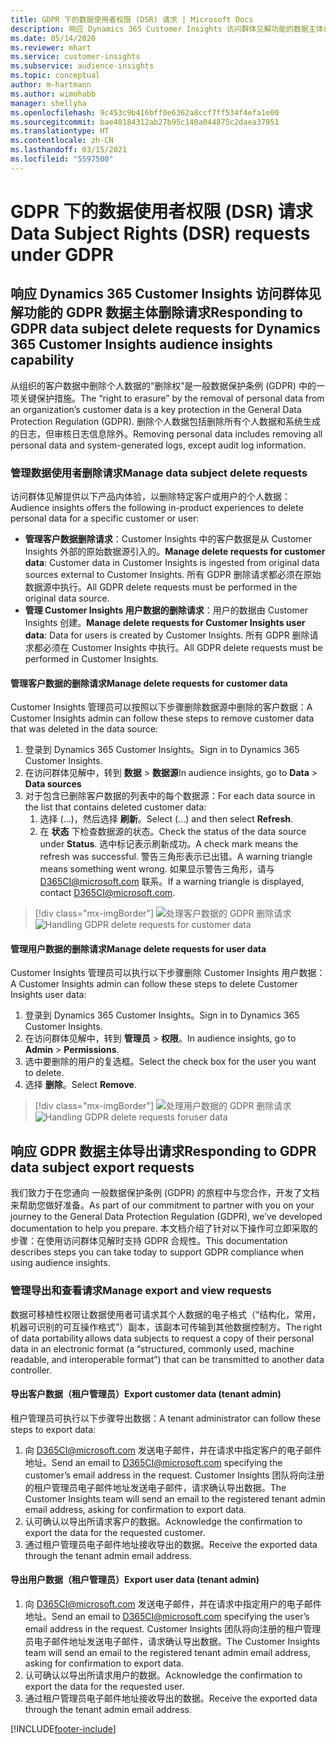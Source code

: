 ```yaml
---
title: GDPR 下的数据使用者权限 (DSR) 请求 | Microsoft Docs
description: 响应 Dynamics 365 Customer Insights 访问群体见解功能的数据主体请求。
ms.date: 05/14/2020
ms.reviewer: mhart
ms.service: customer-insights
ms.subservice: audience-insights
ms.topic: conceptual
author: m-hartmann
ms.author: wimohabb
manager: shellyha
ms.openlocfilehash: 9c453c9b416bff0e6362a8ccf7ff534f4efa1e00
ms.sourcegitcommit: bae40184312ab27b95c140a044875c2daea37951
ms.translationtype: HT
ms.contentlocale: zh-CN
ms.lasthandoff: 03/15/2021
ms.locfileid: "5597500"
---
```

# <a name="data-subject-rights-dsr-requests-under-gdpr"></a><span data-ttu-id="162cf-103">GDPR 下的数据使用者权限 (DSR) 请求</span><span class="sxs-lookup"><span data-stu-id="162cf-103">Data Subject Rights (DSR) requests under GDPR</span></span>

## <a name="responding-to-gdpr-data-subject-delete-requests-for-dynamics-365-customer-insights-audience-insights-capability"></a><span data-ttu-id="162cf-104">响应 Dynamics 365 Customer Insights 访问群体见解功能的 GDPR 数据主体删除请求</span><span class="sxs-lookup"><span data-stu-id="162cf-104">Responding to GDPR data subject delete requests for Dynamics 365 Customer Insights audience insights capability</span></span>

<span data-ttu-id="162cf-105">从组织的客户数据中删除个人数据的“删除权”是一般数据保护条例 (GDPR) 中的一项关键保护措施。</span><span class="sxs-lookup"><span data-stu-id="162cf-105">The “right to erasure” by the removal of personal data from an organization’s customer data is a key protection in the General Data Protection Regulation (GDPR).</span></span> <span data-ttu-id="162cf-106">删除个人数据包括删除所有个人数据和系统生成的日志，但审核日志信息除外。</span><span class="sxs-lookup"><span data-stu-id="162cf-106">Removing personal data includes removing all personal data and system-generated logs, except audit log information.</span></span>

### <a name="manage-data-subject-delete-requests"></a><span data-ttu-id="162cf-107">管理数据使用者删除请求</span><span class="sxs-lookup"><span data-stu-id="162cf-107">Manage data subject delete requests</span></span>

<span data-ttu-id="162cf-108">访问群体见解提供以下产品内体验，以删除特定客户或用户的个人数据：</span><span class="sxs-lookup"><span data-stu-id="162cf-108">Audience insights offers the following in-product experiences to delete personal data for a specific customer or user:</span></span>

- <span data-ttu-id="162cf-109">**管理客户数据删除请求**：Customer Insights 中的客户数据是从 Customer Insights 外部的原始数据源引入的。</span><span class="sxs-lookup"><span data-stu-id="162cf-109">**Manage delete requests for customer data**: Customer data in Customer Insights is ingested from original data sources external to Customer Insights.</span></span> <span data-ttu-id="162cf-110">所有 GDPR 删除请求都必须在原始数据源中执行。</span><span class="sxs-lookup"><span data-stu-id="162cf-110">All GDPR delete requests must be performed in the original data source.</span></span>
- <span data-ttu-id="162cf-111">**管理 Customer Insights 用户数据的删除请求**：用户的数据由 Customer Insights 创建。</span><span class="sxs-lookup"><span data-stu-id="162cf-111">**Manage delete requests for Customer Insights user data**: Data for users is created by Customer Insights.</span></span> <span data-ttu-id="162cf-112">所有 GDPR 删除请求都必须在 Customer Insights 中执行。</span><span class="sxs-lookup"><span data-stu-id="162cf-112">All GDPR delete requests must be performed in Customer Insights.</span></span>

#### <a name="manage-delete-requests-for-customer-data"></a><span data-ttu-id="162cf-113">管理客户数据的删除请求</span><span class="sxs-lookup"><span data-stu-id="162cf-113">Manage delete requests for customer data</span></span>

<span data-ttu-id="162cf-114">Customer Insights 管理员可以按照以下步骤删除数据源中删除的客户数据：</span><span class="sxs-lookup"><span data-stu-id="162cf-114">A Customer Insights admin can follow these steps to remove customer data that was deleted in the data source:</span></span>

1. <span data-ttu-id="162cf-115">登录到 Dynamics 365 Customer Insights。</span><span class="sxs-lookup"><span data-stu-id="162cf-115">Sign in to Dynamics 365 Customer Insights.</span></span>
2. <span data-ttu-id="162cf-116">在访问群体见解中，转到 **数据** > **数据源**</span><span class="sxs-lookup"><span data-stu-id="162cf-116">In audience insights, go to **Data** > **Data sources**</span></span>
3. <span data-ttu-id="162cf-117">对于包含已删除客户数据的列表中的每个数据源：</span><span class="sxs-lookup"><span data-stu-id="162cf-117">For each data source in the list that contains deleted customer data:</span></span>
   1. <span data-ttu-id="162cf-118">选择 (...)，然后选择 **刷新**。</span><span class="sxs-lookup"><span data-stu-id="162cf-118">Select (...) and then select **Refresh**.</span></span>
   2. <span data-ttu-id="162cf-119">在 **状态** 下检查数据源的状态。</span><span class="sxs-lookup"><span data-stu-id="162cf-119">Check the status of the data source under **Status**.</span></span> <span data-ttu-id="162cf-120">选中标记表示刷新成功。</span><span class="sxs-lookup"><span data-stu-id="162cf-120">A check mark means the refresh was successful.</span></span> <span data-ttu-id="162cf-121">警告三角形表示已出错。</span><span class="sxs-lookup"><span data-stu-id="162cf-121">A warning triangle means something went wrong.</span></span> <span data-ttu-id="162cf-122">如果显示警告三角形，请与 D365CI@microsoft.com 联系。</span><span class="sxs-lookup"><span data-stu-id="162cf-122">If a warning triangle is displayed, contact D365CI@microsoft.com.</span></span>

> [!div class="mx-imgBorder"]
> <span data-ttu-id="162cf-123">![处理客户数据的 GDPR 删除请求](media/gdpr-data-sources.png "处理客户数据的 GDPR 删除请求")</span><span class="sxs-lookup"><span data-stu-id="162cf-123">![Handling GDPR delete requests for customer data](media/gdpr-data-sources.png "Handling GDPR delete requests for customer data")</span></span>

#### <a name="manage-delete-requests-for-user-data"></a><span data-ttu-id="162cf-124">管理用户数据的删除请求</span><span class="sxs-lookup"><span data-stu-id="162cf-124">Manage delete requests for user data</span></span>

<span data-ttu-id="162cf-125">Customer Insights 管理员可以执行以下步骤删除 Customer Insights 用户数据：</span><span class="sxs-lookup"><span data-stu-id="162cf-125">A Customer Insights admin can follow these steps to delete Customer Insights user data:</span></span>

1. <span data-ttu-id="162cf-126">登录到 Dynamics 365 Customer Insights。</span><span class="sxs-lookup"><span data-stu-id="162cf-126">Sign in to Dynamics 365 Customer Insights.</span></span>
2. <span data-ttu-id="162cf-127">在访问群体见解中，转到 **管理员** > **权限**。</span><span class="sxs-lookup"><span data-stu-id="162cf-127">In audience insights, go to **Admin** > **Permissions**.</span></span>
3. <span data-ttu-id="162cf-128">选中要删除的用户的复选框。</span><span class="sxs-lookup"><span data-stu-id="162cf-128">Select the check box for the user you want to delete.</span></span>
4. <span data-ttu-id="162cf-129">选择 **删除**。</span><span class="sxs-lookup"><span data-stu-id="162cf-129">Select **Remove**.</span></span>

> [!div class="mx-imgBorder"]
> <span data-ttu-id="162cf-130">![处理用户数据的 GDPR 删除请求](media/gdpr-permissions.png "处理用户数据的 GDPR 删除请求")</span><span class="sxs-lookup"><span data-stu-id="162cf-130">![Handling GDPR delete requests foruser data](media/gdpr-permissions.png "Handling GDPR delete requests for user data")</span></span>

## <a name="responding-to-gdpr-data-subject-export-requests"></a><span data-ttu-id="162cf-131">响应 GDPR 数据主体导出请求</span><span class="sxs-lookup"><span data-stu-id="162cf-131">Responding to GDPR data subject export requests</span></span>

<span data-ttu-id="162cf-132">我们致力于在您通向 一般数据保护条例 (GDPR) 的旅程中与您合作，开发了文档来帮助您做好准备。</span><span class="sxs-lookup"><span data-stu-id="162cf-132">As part of our commitment to partner with you on your journey to the General Data Protection Regulation (GDPR), we’ve developed documentation to help you prepare.</span></span> <span data-ttu-id="162cf-133">本文档介绍了针对以下操作可立即采取的步骤：在使用访问群体见解时支持 GDPR 合规性。</span><span class="sxs-lookup"><span data-stu-id="162cf-133">This documentation describes steps you can take today to support GDPR compliance when using audience insights.</span></span>

### <a name="manage-export-and-view-requests"></a><span data-ttu-id="162cf-134">管理导出和查看请求</span><span class="sxs-lookup"><span data-stu-id="162cf-134">Manage export and view requests</span></span>

<span data-ttu-id="162cf-135">数据可移植性权限让数据使用者可请求其个人数据的电子格式（“结构化，常用，机器可识别的可互操作格式”）副本，该副本可传输到其他数据控制方。</span><span class="sxs-lookup"><span data-stu-id="162cf-135">The right of data portability allows data subjects to request a copy of their personal data in an electronic format (a “structured, commonly used, machine readable, and interoperable format”) that can be transmitted to another data controller.</span></span>

#### <a name="export-customer-data-tenant-admin"></a><span data-ttu-id="162cf-136">导出客户数据（租户管理员）</span><span class="sxs-lookup"><span data-stu-id="162cf-136">Export customer data (tenant admin)</span></span>

<span data-ttu-id="162cf-137">租户管理员可执行以下步骤导出数据：</span><span class="sxs-lookup"><span data-stu-id="162cf-137">A tenant administrator can follow these steps to export data:</span></span>

1. <span data-ttu-id="162cf-138">向 D365CI@microsoft.com 发送电子邮件，并在请求中指定客户的电子邮件地址。</span><span class="sxs-lookup"><span data-stu-id="162cf-138">Send an email to D365CI@microsoft.com specifying the customer’s email address in the request.</span></span> <span data-ttu-id="162cf-139">Customer Insights 团队将向注册的租户管理员电子邮件地址发送电子邮件，请求确认导出数据。</span><span class="sxs-lookup"><span data-stu-id="162cf-139">The Customer Insights team will send an email to the registered tenant admin email address, asking for confirmation to export data.</span></span>
2. <span data-ttu-id="162cf-140">认可确认以导出所请求客户的数据。</span><span class="sxs-lookup"><span data-stu-id="162cf-140">Acknowledge the confirmation to export the data for the requested customer.</span></span>
3. <span data-ttu-id="162cf-141">通过租户管理员电子邮件地址接收导出的数据。</span><span class="sxs-lookup"><span data-stu-id="162cf-141">Receive the exported data through the tenant admin email address.</span></span>

#### <a name="export-user-data-tenant-admin"></a><span data-ttu-id="162cf-142">导出用户数据（租户管理员）</span><span class="sxs-lookup"><span data-stu-id="162cf-142">Export user data (tenant admin)</span></span>

1. <span data-ttu-id="162cf-143">向 D365CI@microsoft.com 发送电子邮件，并在请求中指定用户的电子邮件地址。</span><span class="sxs-lookup"><span data-stu-id="162cf-143">Send an email to D365CI@microsoft.com specifying the user’s email address in the request.</span></span> <span data-ttu-id="162cf-144">Customer Insights 团队将向注册的租户管理员电子邮件地址发送电子邮件，请求确认导出数据。</span><span class="sxs-lookup"><span data-stu-id="162cf-144">The Customer Insights team will send an email to the registered tenant admin email address, asking for confirmation to export data.</span></span>
2. <span data-ttu-id="162cf-145">认可确认以导出所请求用户的数据。</span><span class="sxs-lookup"><span data-stu-id="162cf-145">Acknowledge the confirmation to export the data for the requested user.</span></span>
3. <span data-ttu-id="162cf-146">通过租户管理员电子邮件地址接收导出的数据。</span><span class="sxs-lookup"><span data-stu-id="162cf-146">Receive the exported data through the tenant admin email address.</span></span>


[!INCLUDE[footer-include](../includes/footer-banner.md)]